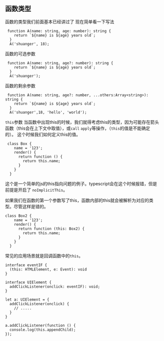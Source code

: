 ## 函数类型

函数的类型我们前面基本已经讲过了
现在简单看一下写法
```
 function A(name: string, age: number): string {
    return `${name} is ${age} years old`;
  }
  A('shuanger', 18);
```

函数的可选参数

```
 function A(name: string, age?: number): string {
    return `${name} is ${age} years old`;
  }
  A('shuanger');
```

函数的剩余参数
```
 function A(name: string, age?: number, ...others:Array<string>): string {
    return `${name} is ${age} years old`;
  }
  A('shuanger',18, 'hello', 'world');
```

`this`参数
当函数中出现this的时候，我们就得考虑this的类型，因为可能存在箭头函数（this会在上下文中取值），或`call` `apply`等操作，（`this`的值是不能确定的）。
这个时候我们如何定义this的值。

```
 class Box {
    name = '123';
    render() {
      return function () {
        return this.name;
      }
    }
  }
```
这个是一个简单的js的this指向问题的例子。typescript会在这个时候报错，但是前提是开启了 `noImplicitThis`。  

如果我们在函数的第一个参数写了this，函数内部的this就会被解析为对应的类型。尽管这样是错的。
```
class Box2 {
    name = '123';
    render() {
      return function (this: Box2) {
        return this.name;
      }
    }
  }
```

常见的应用场景就是回调函数中的`this`。
```
interface eventIF {
  (this: HTMLElement, e: Event): void
}

interface UIElement {
  addClickListener(onclick: eventIF): void;
}

let a: UIElement = {
  addClickListener(onclick) {
    // .....
  }
}

a.addClickListener(function () {
  console.log(this.appendChild);
});
```